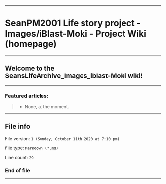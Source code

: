 
***

# SeanPM2001 Life story project - Images/iBlast-Moki - Project Wiki (homepage)

***

## Welcome to the SeansLifeArchive_Images_iblast-Moki wiki!

***

### Featured articles:

> * None, at the moment.

***

## File info

File version: `1 (Sunday, October 11th 2020 at 7:10 pm)`

File type: `Markdown (*.md)`

Line count: `29`

### End of file

***
